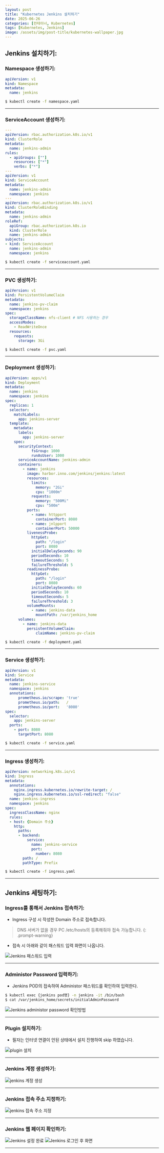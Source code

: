 ```yaml
---
layout: post
title: "Kubernetes Jenkins 설치하기"
date: 2025-06-26
categories: [컨테이너, Kubernetes] 
tags: [Kubernetes, Jenkins]
image: /assets/img/post-title/kubernetes-wallpaper.jpg
---
```


## Jenkins 설치하기:
### Namespace 생성하기:

```yaml
apiVersion: v1
kind: Namespace
metadata:
  name: jenkins
```

```bash
$ kubectl create -f namespace.yaml
```

* * *

### ServiceAccount 생성하기:

```yaml
---
apiVersion: rbac.authorization.k8s.io/v1
kind: ClusterRole
metadata:
  name: jenkins-admin
rules:
  - apiGroups: [""]
    resources: ["*"]
    verbs: ["*"]
---
apiVersion: v1
kind: ServiceAccount
metadata:
  name: jenkins-admin
  namespace: jenkins
---
apiVersion: rbac.authorization.k8s.io/v1
kind: ClusterRoleBinding
metadata:
  name: jenkins-admin
roleRef:
  apiGroup: rbac.authorization.k8s.io
  kind: ClusterRole
  name: jenkins-admin
subjects:
- kind: ServiceAccount
  name: jenkins-admin
  namespace: jenkins
```

```bash
$ kubectl create -f serviceaccount.yaml
```

* * *

### PVC 생성하기:

```yaml
apiVersion: v1
kind: PersistentVolumeClaim
metadata:
  name: jenkins-pv-claim
  namespace: jenkins
spec:
  storageClassName: nfs-client # NFS 사용하는 경우
  accessModes:
    - ReadWriteOnce
  resources:
    requests:
      storage: 3Gi
```

```bash
$ kubectl create -f pvc.yaml
```

* * *

### Deployment 생성하기:

```yaml
apiVersion: apps/v1
kind: Deployment
metadata:
  name: jenkins
  namespace: jenkins
spec:
  replicas: 1
  selector:
    matchLabels:
      app: jenkins-server
  template:
    metadata:
      labels:
        app: jenkins-server
    spec:
      securityContext:
            fsGroup: 1000
            runAsUser: 1000
      serviceAccountName: jenkins-admin
      containers:
        - name: jenkins
          image: harbor.inno.com/jenkins/jenkins:latest
          resources:
            limits:
              memory: "2Gi"
              cpu: "1000m"
            requests:
              memory: "500Mi"
              cpu: "500m"
          ports:
            - name: httpport
              containerPort: 8080
            - name: jnlpport
              containerPort: 50000
          livenessProbe:
            httpGet:
              path: "/login"
              port: 8080
            initialDelaySeconds: 90
            periodSeconds: 10
            timeoutSeconds: 5
            failureThreshold: 5
          readinessProbe:
            httpGet:
              path: "/login"
              port: 8080
            initialDelaySeconds: 60
            periodSeconds: 10
            timeoutSeconds: 5
            failureThreshold: 3
          volumeMounts:
            - name: jenkins-data
              mountPath: /var/jenkins_home
      volumes:
        - name: jenkins-data
          persistentVolumeClaim:
              claimName: jenkins-pv-claim
```

```bash
$ kubectl create -f deployment.yaml
```

* * *

### Service 생성하기:

```yaml
apiVersion: v1
kind: Service
metadata:
  name: jenkins-service
  namespace: jenkins
  annotations:
      prometheus.io/scrape: 'true'
      prometheus.io/path:   /
      prometheus.io/port:   '8080'
spec:
  selector:
    app: jenkins-server
  ports:
    - port: 8080
      targetPort: 8080
```

```bash
$ kubectl create -f service.yaml
```

* * *

### Ingress 생성하기:

```yaml
apiVersion: networking.k8s.io/v1
kind: Ingress
metadata:
  annotations:
    nginx.ingress.kubernetes.io/rewrite-target: /
    nginx.ingress.kubernetes.io/ssl-redirect: "false"
  name: jenkins-ingress
  namespace: jenkins
spec:
  ingressClassName: nginx
  rules:
  - host: {Domain 주소}
    http:
      paths:
      - backend:
          service:
            name: jenkins-service
            port:
              number: 8080
        path: /
        pathType: Prefix
```

```bash
$ kubectl create -f ingress.yaml
```

* * *

## Jenkins 세팅하기:
### Ingress를 통해서 Jenkins 접속하기:
- Ingress 구성 시 작성한 Domain 주소로 접속합니다.

> DNS 서버가 없을 경우 PC /etc/hosts의 등록해줘야 접속 가능합니다.
{: .prompt-warning}

- 접속 시 아래와 같이 패스워드 입력 화면이 나옵니다.

![Jenkins 패스워드 입력](/assets/img/post/kubernetes/Jenkins%20패스워드%20입력.png)

* * *

### Administor Password 입력하기:

- Jenkins POD의 접속하여 Administor 패스워드를 확인하여 입력한다.

```bash
$ kubectl exec {jenkins pod명} -n jenkins -it /bin/bash
$ cat /var/jenkins_home/secrets/initialAdminPassword
```

![Jenkins administor password 확인방법](/assets/img/post/kubernetes/Jenkins%20administor%20password%20확인방법.png)

* * *

### Plugin 설치하기:

- 필자는 인터넷 연결이 안된 상태에서 설치 진행하여 skip 하였습니다.

![plugin 설치](/assets/img/post/kubernetes/plugin%20설치.png)

* * *

### Jenkins 계정 생성하기:

![jenkins 계정 생성](/assets/img/post/kubernetes/jenkins%20계정%20생성.png)

* * *

### Jenkins 접속 주소 지정하기:

![jenkins 접속 주소 지정](/assets/img/post/kubernetes/jenkins%20접속%20주소%20지정.png)

* * *

### Jenkins 웹 페이지 확인하기:

![Jenkins 설정 완료](/assets/img/post/kubernetes/Jenkins%20설정%20완료.png)
![Jenkins 로그인 후 화면](/assets/img/post/kubernetes/Jenkins%20로그인%20후%20화면.png)

* * *
